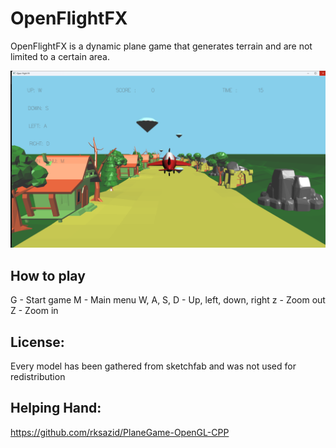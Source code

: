 # OpenFlightFX
OpenFlightFX is a dynamic plane game that generates terrain and are not limited to a certain area.

![OpenFlightFX](preview.png)

## How to play
G - Start game
M - Main menu
W, A, S, D - Up, left, down, right
z - Zoom out
Z - Zoom in

## License:
Every model has been gathered from sketchfab and was not used for redistribution

## Helping Hand:
https://github.com/rksazid/PlaneGame-OpenGL-CPP